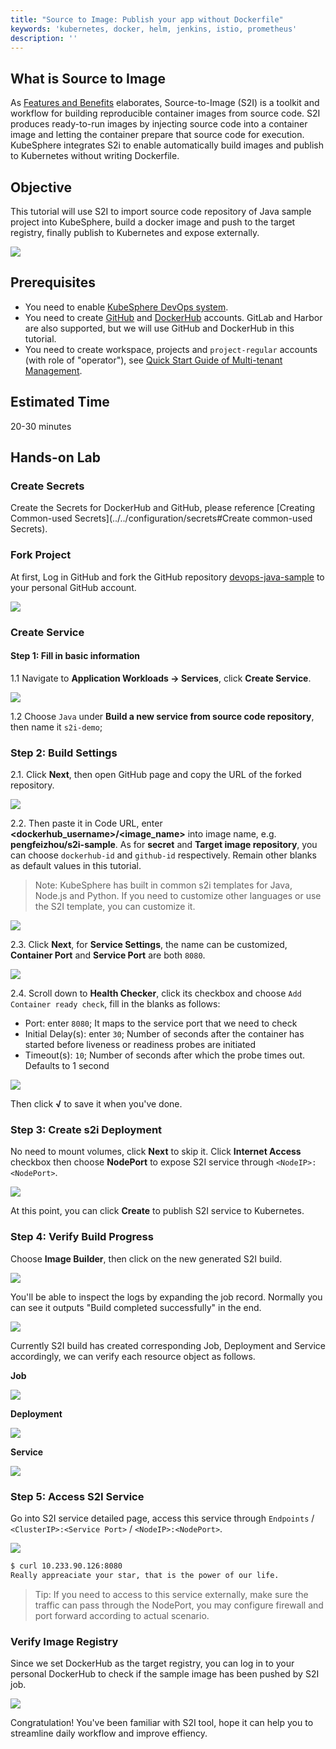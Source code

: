 ```yaml
---
title: "Source to Image: Publish your app without Dockerfile"
keywords: 'kubernetes, docker, helm, jenkins, istio, prometheus'
description: ''
---
```


## What is Source to Image

As [Features and Benefits](../../introduction/features) elaborates, Source-to-Image (S2I) is a toolkit and workflow for building reproducible container images from source code. S2I produces ready-to-run images by injecting source code into a container image and letting the container prepare that source code for execution. KubeSphere integrates S2i to enable automatically build images and publish to Kubernetes without writing Dockerfile.


## Objective

This tutorial will use S2I to import source code repository of Java sample project into KubeSphere, build a docker image and push to the target registry, finally publish to Kubernetes and expose externally.

![](https://pek3b.qingstor.com/kubesphere-docs/png/20200207162613.png)


## Prerequisites

- You need to enable [KubeSphere DevOps system](../../installation/install-devops).
- You need to create [GitHub](https://github.com/) and [DockerHub](http://www.dockerhub.com/) accounts. GitLab and Harbor are also supported, but we will use GitHub and DockerHub in this tutorial.
- You need to create workspace, projects and `project-regular` accounts (with role of "operator"), see [Quick Start Guide of Multi-tenant Management](/../../quick-start/admin-quick-start/).


## Estimated Time

20-30 minutes

## Hands-on Lab

### Create Secrets

Create the Secrets for DockerHub and GitHub, please reference [Creating Common-used Secrets](../../configuration/secrets#Create common-used Secrets).

### Fork Project

At first, Log in GitHub and fork the GitHub repository [devops-java-sample](https://github.com/kubesphere/devops-java-sample) to your personal GitHub account.

![](https://pek3b.qingstor.com/kubesphere-docs/png/20200210174640.png)

### Create Service

#### Step 1: Fill in basic information

1.1 Navigate to **Application Workloads → Services**, click **Create Service**.

![](https://pek3b.qingstor.com/kubesphere-docs/png/20200210180908.png)

1.2 Choose `Java` under **Build a new service from source code repository**, then name it `s2i-demo`;


### Step 2: Build Settings

2.1. Click **Next**, then open GitHub page and copy the URL of the forked repository.

![](https://pek3b.qingstor.com/kubesphere-docs/png/20200210215006.png)

2.2. Then paste it in Code URL, enter **<dockerhub_username>/<image_name>** into image name, e.g. **pengfeizhou/s2i-sample**. As for **secret** and **Target image repository**, you can choose `dockerhub-id` and `github-id` respectively. Remain other blanks as default values in this tutorial.

> Note: KubeSphere has built in common s2i templates for Java, Node.js and Python. If you need to customize other languages or use the S2I template, you can customize it.

![](https://pek3b.qingstor.com/kubesphere-docs/png/20200210220057.png)

2.3. Click **Next**, for **Service Settings**, the name can be customized, **Container Port** and **Service Port** are both `8080`.

![](https://pek3b.qingstor.com/kubesphere-docs/png/20190718095825.png#alt=)

2.4. Scroll down to **Health Checker**, click its checkbox and choose `Add Container ready check`, fill in the blanks as follows:

- Port: enter `8080`; It maps to the service port that we need to check
- Initial Delay(s): enter `30`; Number of seconds after the container has started before liveness or readiness probes are initiated
- Timeout(s): `10`; Number of seconds after which the probe times out. Defaults to 1 second

![](https://pek3b.qingstor.com/kubesphere-docs/png/20200210223047.png)

Then click **√** to save it when you've done.

### Step 3: Create s2i Deployment

No need to mount volumes, click **Next** to skip it. Click **Internet Access** checkbox then choose **NodePort** to expose S2I service through `<NodeIP>:<NodePort>`.

![](https://pek3b.qingstor.com/kubesphere-docs/png/20200210223251.png)

At this point, you can click **Create** to publish S2I service to Kubernetes.


### Step 4: Verify Build Progress

Choose **Image Builder**, then click on the new generated S2I build.

![](https://pek3b.qingstor.com/kubesphere-docs/png/20200210224618.png)

You'll be able to inspect the logs by expanding the job record. Normally you can see it outputs "Build completed successfully" in the end.

![](https://pek3b.qingstor.com/kubesphere-docs/png/20200210225006.png)

Currently S2I build has created corresponding Job, Deployment and Service accordingly, we can verify each resource object as follows.

**Job**

![](https://pek3b.qingstor.com/kubesphere-docs/png/20200210230158.png)

**Deployment**

![](https://pek3b.qingstor.com/kubesphere-docs/png/20200210230217.png)

**Service**

![](https://pek3b.qingstor.com/kubesphere-docs/png/20200210230239.png)

### Step 5: Access S2I Service

Go into S2I service detailed page, access this service through `Endpoints` / `<ClusterIP>:<Service Port>` / `<NodeIP>:<NodePort>`.

![](https://pek3b.qingstor.com/kubesphere-docs/png/20200210230444.png)

```bash
$ curl 10.233.90.126:8080
Really appreaciate your star, that is the power of our life.
```


> Tip: If you need to access to this service externally, make sure the traffic can pass through the NodePort, you may configure firewall and port forward according to actual scenario.


### Verify Image Registry

Since we set DockerHub as the target registry, you can log in to your personal DockerHub to check if the sample image has been pushed by S2I job.

![](https://pek3b.qingstor.com/kubesphere-docs/png/20200210231552.png)

Congratulation! You've been familiar with S2I tool, hope it can help you to streamline daily workflow and improve effiency.
